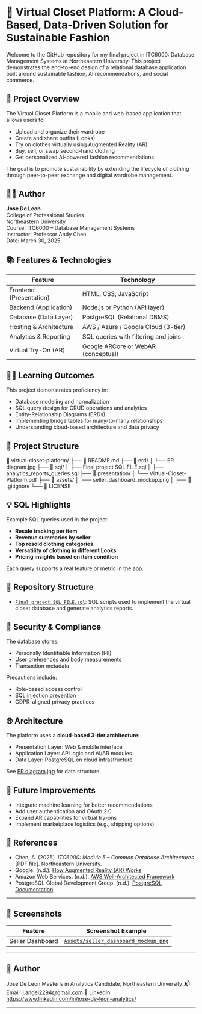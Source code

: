 # 👗 Virtual Closet Platform: A Cloud-Based, Data-Driven Solution for Sustainable Fashion

Welcome to the GitHub repository for my final project in ITC6000: Database Management Systems at Northeastern University. This project demonstrates the end-to-end design of a relational database application built around sustainable fashion, AI recommendations, and social commerce.

## 📌 Project Overview

The Virtual Closet Platform is a mobile and web-based application that allows users to:
- Upload and organize their wardrobe
- Create and share outfits (Looks)
- Try on clothes virtually using Augmented Reality (AR)
- Buy, sell, or swap second-hand clothing
- Get personalized AI-powered fashion recommendations

The goal is to promote sustainability by extending the lifecycle of clothing through peer-to-peer exchange and digital wardrobe management.

## 🧑‍💻 Author

**Jose De Leon**  
College of Professional Studies  
Northeastern University  
Course: ITC6000 – Database Management Systems  
Instructor: Professor Andy Chen  
Date: March 30, 2025

## 📚 Features & Technologies

| Feature                     | Technology                          |
|----------------------------|--------------------------------------|
| Frontend (Presentation)    | HTML, CSS, JavaScript                |
| Backend (Application)      | Node.js or Python (API layer)        |
| Database (Data Layer)      | PostgreSQL (Relational DBMS)         |
| Hosting & Architecture     | AWS / Azure / Google Cloud (3-tier) |
| Analytics & Reporting      | SQL queries with filtering and joins |
| Virtual Try-On (AR)        | Google ARCore or WebAR (conceptual)  |

## 🧑‍🎓 Learning Outcomes

This project demonstrates proficiency in:
- Database modeling and normalization
- SQL query design for CRUD operations and analytics
- Entity-Relationship Diagrams (ERDs)
- Implementing bridge tables for many-to-many relationships
- Understanding cloud-based architecture and data privacy

## 🧩 Project Structure
📁 virtual-closet-platform/ ├── 📄 README.md ├── 📁 erd/ │ └── ER diagram.jpg ├── 📁 sql/ │ ├── Final project SQL FILE.sql │ ├── analytics_reports_queries.sql ├── 📁 presentation/ │ └── Virtual-Closet-Platform.pdf ├── 📁 assets/ │ ├── seller_dashboard_mockup.png │ ├── 📄 .gitignore └── 📄 LICENSE


## 💡 SQL Highlights

Example SQL queries used in the project:
- **Resale tracking per item**
- **Revenue summaries by seller**
- **Top resold clothing categories**
- **Versatility of clothing in different Looks**
- **Pricing insights based on item condition**

Each query supports a real feature or metric in the app.

## 📁 Repository Structure

- [`Final project SQL FILE.sql`](https://github.com/josedeleon-analytics/virtual-closet-platform/blob/main/sql/Final%20project%20SQL%20FILE.sql): SQL scripts used to implement the virtual closet database and generate analytics reports.

## 🔐 Security & Compliance

The database stores:
- Personally Identifiable Information (PII)
- User preferences and body measurements
- Transaction metadata

Precautions include:
- Role-based access control
- SQL injection prevention
- GDPR-aligned privacy practices

## 🌐 Architecture

The platform uses a **cloud-based 3-tier architecture**:
- Presentation Layer: Web & mobile interface
- Application Layer: API logic and AI/AR modules
- Data Layer: PostgreSQL on cloud infrastructure

See [ER diagram.jpg](https://github.com/josedeleon-analytics/virtual-closet-platform/blob/main/erd/ER%20diagram.jpg) for data structure.

## 🎯 Future Improvements

- Integrate machine learning for better recommendations
- Add user authentication and OAuth 2.0
- Expand AR capabilities for virtual try-ons
- Implement marketplace logistics (e.g., shipping options)

## 📑 References

- Chen, A. (2025). *ITC6000: Module 5 – Common Database Architectures* [PDF file]. Northeastern University.
- Google. (n.d.). [How Augmented Reality (AR) Works](https://arvr.google.com)
- Amazon Web Services. (n.d.). [AWS Well-Architected Framework](https://docs.aws.amazon.com/wellarchitected/latest/framework/)
- PostgreSQL Global Development Group. (n.d.). [PostgreSQL Documentation](https://www.postgresql.org/docs/)

---

## 📸 Screenshots

| Feature             | Screenshot Example                      |
|---------------------|------------------------------------------|
| Seller Dashboard    | [`Assets/seller_dashboard_mockup.png` ](https://github.com/josedeleon-analytics/virtual-closet-platform/blob/main/assets/Taylor_Seller_Dashboard_Mockup.pdf)    |

---

## 👤 Author
Jose De Leon Master’s in Analytics Candidate, Northeastern University 📬 Email: j.angel2294@gmail.com 🔗 LinkedIn: https://www.linkedin.com/in/jose-de-leon-analytics/


---

